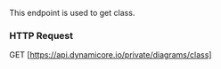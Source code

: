 This endpoint is used to get class.
### HTTP Request

GET [https://api.dynamicore.io/private/diagrams/class]